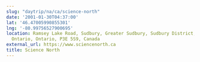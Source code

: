 ```yaml
---
slug: "daytrip/na/ca/science-north"
date: '2001-01-30T04:37:00'
lat: '46.47005990855301'
lng: '-80.99756527900695'
location: Ramsey Lake Road, Sudbury, Greater Sudbury, Sudbury District, Northeastern
  Ontario, Ontario, P3E 5S9, Canada
external_url: https://www.sciencenorth.ca
title: Science North
---
```




